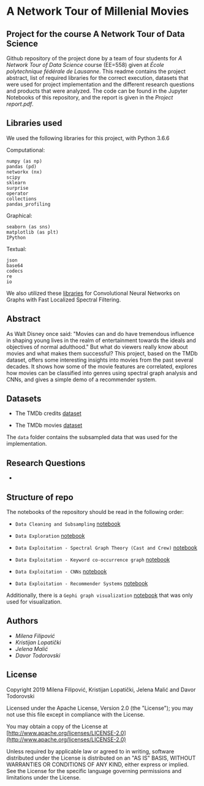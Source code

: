 ﻿# A Network Tour of Millenial Movies
## Project for the course A Network Tour of Data Science
Github repository of the project done by a team of four students for *A Network Tour of Data Science* course (EE=558) given at *École polytechnique fédérale de Lausanne*. This readme contains the project abstract, list of required libraries for the correct execution, datasets that were used for project implementation and the different research questions and products that were analyzed. The code can be found in the Jupyter Notebooks of this repository, and the report is given in the *Project report.pdf*.

## Libraries used
We used the following libraries for this project, with Python 3.6.6


 Computational:

    numpy (as np)
    pandas (pd)
    networkx (nx)
	scipy
	sklearn
	surprise
	operator
	collections
	pandas_profiling

 Graphical:

    seaborn (as sns)
    matplotlib (as plt)
	IPython
	
 Textual:

    json
    base64
	codecs
	re
	io
    
We also utilized these [libraries](https://github.com/mdeff/cnn_graph) for Convolutional Neural Networks on Graphs with Fast Localized Spectral Filtering. 

## Abstract

As Walt Disney once said: "Movies can and do have tremendous influence in shaping young lives in the realm of entertainment towards the ideals and objectives of normal adulthood." But what do viewers really know about movies and what makes them successful? This project, based on the TMDb dataset, offers some interesting insights into movies from the past several decades. It shows how some of the movie features are correlated, explores how movies can be classified into genres using spectral graph analysis and CNNs, and gives a simple demo of a recommender system.

## Datasets

- The TMDb credits [dataset](https://www.kaggle.com/tmdb/tmdb-movie-metadata#tmdb_5000_credits.csv)

- The TMDb movies [dataset](https://www.kaggle.com/tmdb/tmdb-movie-metadata#tmdb_5000_movies.csv)

The `data` folder contains the subsampled data that was used for the implementation.

## Research Questions

-

## Structure of repo

The notebooks of the repository should be read in the following order:

- `Data Cleaning and Subsampling` [notebook](https://github.com/MilenaFilipovic/NTDS_Project_Team_49/blob/master/Data%20Cleaning%20and%20Subsampling.ipynb)

- `Data Exploration` [notebook](https://github.com/MilenaFilipovic/NTDS_Project_Team_49/blob/master/Data%20Exploration.ipynb)

- `Data Exploitation - Spectral Graph Theory (Cast and Crew)` [notebook](https://github.com/MilenaFilipovic/NTDS_Project_Team_49/blob/master/Data%20Exploitation%20-%20Spectral%20Graph%20Theory%20(Cast%20and%20Crew).ipynb)

- `Data Exploitation - Keyword co-occurrence graph` [notebook](https://github.com/MilenaFilipovic/NTDS_Project_Team_49/blob/master/Data%20Explotitation%20-%20Keyword%20co-occurrence%20graph.ipynb)

- `Data Exploitation - CNNs` [notebook](https://github.com/MilenaFilipovic/NTDS_Project_Team_49/blob/master/Data%20Exploitation%20-%20CNNs.ipynb)

- `Data Exploitation - Recommender Systems` [notebook](https://github.com/MilenaFilipovic/NTDS_Project_Team_49/blob/master/Data%20Exploitation%20-%20Recommender%20Systems.ipynb)

Additionally, there is a `Gephi graph visualization` [notebook](https://github.com/MilenaFilipovic/NTDS_Project_Team_49/blob/master/Gephi%20graph%20visualization.ipynb) that was only used for visualization. 


## Authors

* *Milena Filipović*
* *Kristijan Lopatički*
* *Jelena Malić*
* *Davor Todorovski*


## License

Copyright 2019 Milena Filipović, Kristijan Lopatički, Jelena Malić and Davor Todorovski

Licensed under the Apache License, Version 2.0 (the "License"); you may not use this file except in compliance with the License.

You may obtain a copy of the License at [http://www.apache.org/licenses/LICENSE-2.0](http://www.apache.org/licenses/LICENSE-2.0)

Unless required by applicable law or agreed to in writing, software distributed under the License is distributed on an "AS IS" BASIS, WITHOUT WARRANTIES OR CONDITIONS OF ANY KIND, either express or implied.
See the License for the specific language governing permissions and limitations under the License.
